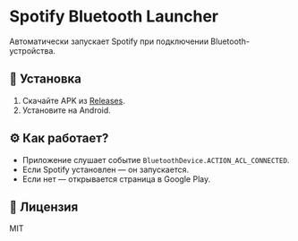 # Spotify Bluetooth Launcher  

Автоматически запускает Spotify при подключении Bluetooth-устройства.  

## 🔧 Установка  
1. Скачайте APK из [Releases](https://github.com/Tt87777/BluetoothSpotifyLauncher/releases).  
2. Установите на Android.  

## ⚙️ Как работает?  
- Приложение слушает событие `BluetoothDevice.ACTION_ACL_CONNECTED`.  
- Если Spotify установлен — он запускается.  
- Если нет — открывается страница в Google Play.  

## 📜 Лицензия  
MIT  
